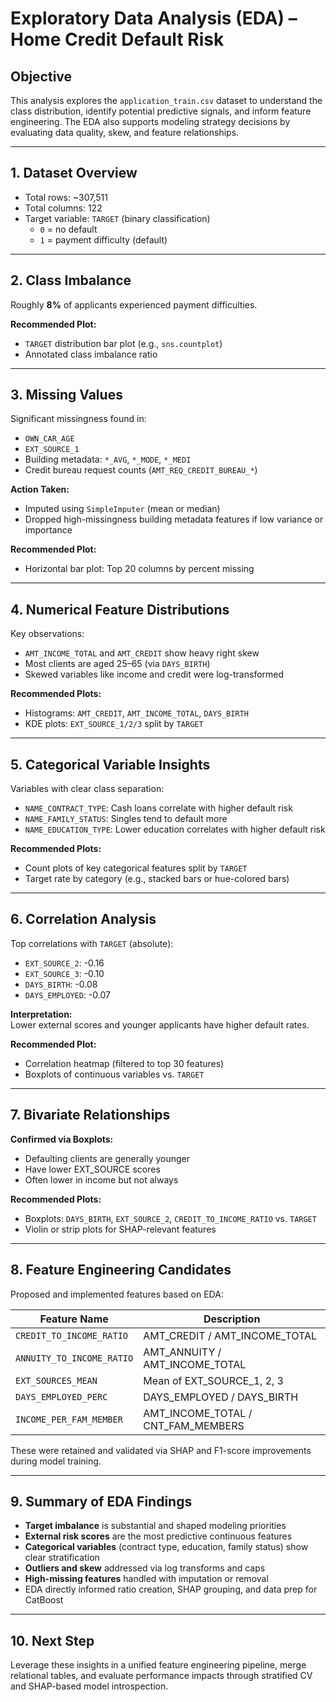 # Exploratory Data Analysis (EDA) – Home Credit Default Risk

## Objective

This analysis explores the `application_train.csv` dataset to understand the class distribution, identify potential predictive signals, and inform feature engineering. The EDA also supports modeling strategy decisions by evaluating data quality, skew, and feature relationships.

---

## 1. Dataset Overview

- Total rows: ~307,511
- Total columns: 122
- Target variable: `TARGET` (binary classification)
  - `0` = no default
  - `1` = payment difficulty (default)

---

## 2. Class Imbalance

Roughly **8%** of applicants experienced payment difficulties.

**Recommended Plot:**  
- `TARGET` distribution bar plot (e.g., `sns.countplot`)
- Annotated class imbalance ratio

---

## 3. Missing Values

Significant missingness found in:
- `OWN_CAR_AGE`
- `EXT_SOURCE_1`
- Building metadata: `*_AVG`, `*_MODE`, `*_MEDI`
- Credit bureau request counts (`AMT_REQ_CREDIT_BUREAU_*`)

**Action Taken:**
- Imputed using `SimpleImputer` (mean or median)
- Dropped high-missingness building metadata features if low variance or importance

**Recommended Plot:**  
- Horizontal bar plot: Top 20 columns by percent missing

---

## 4. Numerical Feature Distributions

Key observations:
- `AMT_INCOME_TOTAL` and `AMT_CREDIT` show heavy right skew
- Most clients are aged 25–65 (via `DAYS_BIRTH`)
- Skewed variables like income and credit were log-transformed

**Recommended Plots:**
- Histograms: `AMT_CREDIT`, `AMT_INCOME_TOTAL`, `DAYS_BIRTH`
- KDE plots: `EXT_SOURCE_1/2/3` split by `TARGET`

---

## 5. Categorical Variable Insights

Variables with clear class separation:
- `NAME_CONTRACT_TYPE`: Cash loans correlate with higher default risk
- `NAME_FAMILY_STATUS`: Singles tend to default more
- `NAME_EDUCATION_TYPE`: Lower education correlates with higher default risk

**Recommended Plots:**
- Count plots of key categorical features split by `TARGET`
- Target rate by category (e.g., stacked bars or hue-colored bars)

---

## 6. Correlation Analysis

Top correlations with `TARGET` (absolute):
- `EXT_SOURCE_2`: -0.16
- `EXT_SOURCE_3`: -0.10
- `DAYS_BIRTH`: -0.08
- `DAYS_EMPLOYED`: -0.07

**Interpretation:**  
Lower external scores and younger applicants have higher default rates.

**Recommended Plot:**
- Correlation heatmap (filtered to top 30 features)
- Boxplots of continuous variables vs. `TARGET`

---

## 7. Bivariate Relationships

**Confirmed via Boxplots:**
- Defaulting clients are generally younger
- Have lower EXT_SOURCE scores
- Often lower in income but not always

**Recommended Plots:**
- Boxplots: `DAYS_BIRTH`, `EXT_SOURCE_2`, `CREDIT_TO_INCOME_RATIO` vs. `TARGET`
- Violin or strip plots for SHAP-relevant features

---

## 8. Feature Engineering Candidates

Proposed and implemented features based on EDA:

| Feature Name | Description |
|--------------|-------------|
| `CREDIT_TO_INCOME_RATIO` | AMT_CREDIT / AMT_INCOME_TOTAL |
| `ANNUITY_TO_INCOME_RATIO` | AMT_ANNUITY / AMT_INCOME_TOTAL |
| `EXT_SOURCES_MEAN` | Mean of EXT_SOURCE_1, 2, 3 |
| `DAYS_EMPLOYED_PERC` | DAYS_EMPLOYED / DAYS_BIRTH |
| `INCOME_PER_FAM_MEMBER` | AMT_INCOME_TOTAL / CNT_FAM_MEMBERS |

These were retained and validated via SHAP and F1-score improvements during model training.

---

## 9. Summary of EDA Findings

- **Target imbalance** is substantial and shaped modeling priorities
- **External risk scores** are the most predictive continuous features
- **Categorical variables** (contract type, education, family status) show clear stratification
- **Outliers and skew** addressed via log transforms and caps
- **High-missing features** handled with imputation or removal
- EDA directly informed ratio creation, SHAP grouping, and data prep for CatBoost

---

## 10. Next Step

Leverage these insights in a unified feature engineering pipeline, merge relational tables, and evaluate performance impacts through stratified CV and SHAP-based model introspection.
